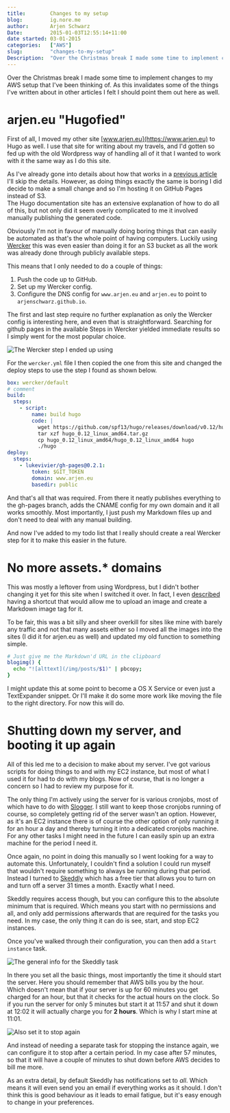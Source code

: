 ```yaml
---
title:        Changes to my setup  
blog:         ig.nore.me  
author:       Arjen Schwarz  
Date:         2015-01-03T12:55:14+11:00   
date started: 03-01-2015  
categories:   ["AWS"]
slug:         "changes-to-my-setup"
Description:  "Over the Christmas break I made some time to implement changes to my AWS setup that I've been thinking of. As this invalidates some of the things I've written about in other articles I felt I should point them out here as well."
---
```


Over the Christmas break I made some time to implement changes to my AWS setup that I've been thinking of. As this invalidates some of the things I've written about in other articles I felt I should point them out here as well.

# arjen.eu "Hugofied"

First of all, I moved my other site [www.arjen.eu](https://www.arjen.eu) to Hugo as well. I use that site for writing about my travels, and I'd gotten so fed up with the old Wordpress way of handling all of it that I wanted to work with it the same way as I do this site.

As I've already gone into details about how that works in a [previous article](/2014/09/and-we-ve-gone-static/) I'll skip the details. However, as doing things exactly the same is boring I did decide to make a small change and so I'm hosting it on GitHub Pages instead of S3.   
The Hugo documentation site has an extensive explanation of how to do all of this, but not only did it seem overly complicated to me it involved manually publishing the generated code.

Obviously I'm not in favour of manually doing boring things that can easily be automated as that's the whole point of having computers. Luckily using [Wercker](http://wercker.com) this was even easier than doing it for an S3 bucket as all the work was already done through publicly available steps.

This means that I only needed to do a couple of things:

1. Push the code up to GitHub.
2. Set up my Wercker config.
3. Configure the DNS config for `www.arjen.eu` and `arjen.eu` to point to `arjenschwarz.github.io`.

The first and last step require no further explanation as only the Wercker config is interesting here, and even that is straightforward. Searching for github pages in the available Steps in Wercker yielded immediate results so I simply went for the most popular choice.

![The Wercker step I ended up using](/img/posts/wercker-gh-pages.png)

For the `wercker.yml` file I then copied the one from this site and changed the deploy steps to use the step I found as shown below.

```yaml
box: wercker/default
# comment
build:
  steps:
    - script:
        name: build hugo
        code: |
          wget https://github.com/spf13/hugo/releases/download/v0.12/hugo_0.12_linux_amd64.tar.gz
          tar xzf hugo_0.12_linux_amd64.tar.gz
          cp hugo_0.12_linux_amd64/hugo_0.12_linux_amd64 hugo
          ./hugo
deploy:
  steps:
    - lukevivier/gh-pages@0.2.1:
        token: $GIT_TOKEN
        domain: www.arjen.eu
        basedir: public
```

And that's all that was required. From there it neatly publishes everything to the gh-pages branch, adds the CNAME config for my own domain and it all works smoothly. Most importantly, I just push my Markdown files up and don't need to deal with any manual building.

And now I've added to my todo list that I really should create a real Wercker step for it to make this easier in the future.

# No more assets.* domains

This was mostly a leftover from using Wordpress, but I didn't bother changing it yet for this site when I switched it over. In fact, I even [described](/2014/07/introduction-to-the-aws-cli/) having a shortcut that would allow me to upload an image and create a Markdown image tag for it.

To be fair, this was a bit silly and sheer overkill for sites like mine with barely any traffic and not that many assets either so I moved all the images into the sites (I did it for arjen.eu as well) and updated my old function to something simple.

```bash
# Just give me the Markdown'd URL in the clipboard
blogimg() {
  echo "![alttext](/img/posts/$1)" | pbcopy;
}
```

I might update this at some point to become a OS X Service or even just a TextExpander snippet. Or I'll make it do some more work like moving the file to the right directory. For now this will do.

# Shutting down my server, and booting it up again

All of this led me to a decision to make about my server. I've got various scripts for doing things to and with my EC2 instance, but most of what I used it for had to do with my blogs. Now of course, that is no longer a concern so I had to review my purpose for it.

The only thing I'm actively using the server for is various cronjobs, most of which have to do with [Slogger](https://github.com/ttscoff/Slogger). I still want to keep those cronjobs running of course, so completely getting rid of the server wasn't an option. However, as it's an EC2 instance there is of course the other option of only running it for an hour a day and thereby turning it into a dedicated cronjobs machine. For any other tasks I might need in the future I can easily spin up an extra machine for the period I need it.

Once again, no point in doing this manually so I went looking for a way to automate this. Unfortunately, I couldn't find a solution I could run myself that wouldn't require something to always be running during that period. Instead I turned to [Skeddly](http://www.skeddly.com) which has a free tier that allows you to turn on and turn off a server 31 times a month. Exactly what I need.

Skeddly requires access though, but you can configure this to the absolute minimum that is required. Which means you start with no permissions and all, and only add permissions afterwards that are required for the tasks you need. In my case, the only thing it can do is see, start, and stop EC2 instances.

Once you've walked through their configuration, you can then add a `Start instance` task.

![The general info for the Skeddly task](/img/posts/skeddly-dailyrun-general.png)

In there you set all the basic things, most importantly the time it should start the server. Here you should remember that AWS bills you by the hour. Which doesn't mean that if your server is up for 60 minutes you get charged for an hour, but that it checks for the actual hours on the clock. So if you run the server for only 5 minutes but start it at 11:57 and shut it down at 12:02 it will actually charge you for **2 hours**. Which is why I start mine at 11:01.

![Also set it to stop again](/img/posts/skeddly-dailyrun-stop-instance.png)

And instead of needing a separate task for stopping the instance again, we can configure it to stop after a certain period. In my case after 57 minutes, so that it will have a couple of minutes to shut down before AWS decides to bill me more.

As an extra detail, by default Skeddly has notifications set to *all*. Which means it will even send you an email if everything works as it should. I don't think this is good behaviour as it leads to email fatigue, but it's easy enough to change in your preferences.
